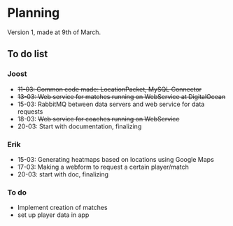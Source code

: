 # Planning
Version 1, made at 9th of March.

## To do list

### Joost

* ~~11-03: Common code made: LocationPacket, MySQL Connector~~
* ~~13-03: Web service for matches running on WebService at DigitalOcean~~
* 15-03: RabbitMQ between data servers and web service for data requests
* 18-03: ~~Web service for coaches running on WebService~~
* 20-03: Start with documentation, finalizing

### Erik
* 15-03: Generating heatmaps based on locations using Google Maps
* 17-03: Making a webform to request a certain player/match
* 20-03: start with doc, finalizing


### To do
* Implement creation of matches
* set up player data in app
